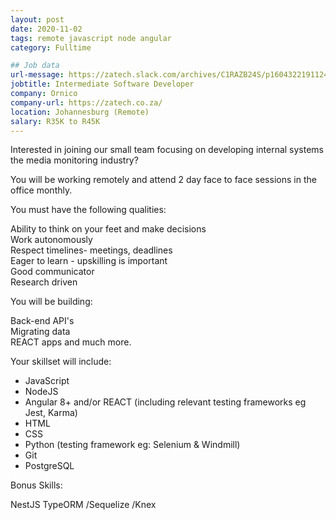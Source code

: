 ```yaml
---
layout: post
date: 2020-11-02
tags: remote javascript node angular
category: Fulltime

## Job data
url-message: https://zatech.slack.com/archives/C1RAZB24S/p1604322191124900
jobtitle: Intermediate Software Developer
company: Ornico
company-url: https://zatech.co.za/
location: Johannesburg (Remote)
salary: R35K to R45K
---
```


Interested in joining our small team focusing on developing internal systems the media monitoring industry?

You will be working remotely and attend 2 day face to face sessions in the office monthly.

You must have the following qualities:

Ability to think on your feet and make decisions  
Work autonomously  
Respect timelines- meetings, deadlines  
Eager to learn - upskilling is important  
Good communicator  
Research driven  

You will be building:

Back-end API's  
Migrating data  
REACT apps and much more.  

Your skillset will include:
* JavaScript
* NodeJS
* Angular 8+ and/or REACT (including relevant testing frameworks eg Jest, Karma)
* HTML
* CSS
* Python (testing framework eg: Selenium & Windmill)
* Git
* PostgreSQL

Bonus Skills:

NestJS TypeORM /Sequelize /Knex
